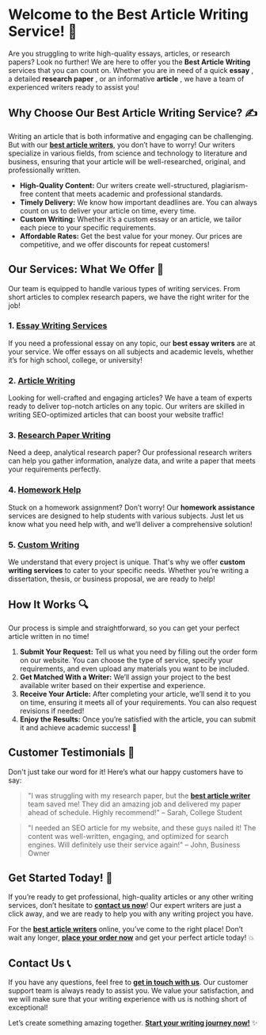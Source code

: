 # Welcome to the Best Article Writing Service! 🚀

Are you struggling to write high-quality essays, articles, or research papers? Look no further! We are here to offer you the **Best Article Writing** services that you can count on. Whether you are in need of a quick **essay** , a detailed **research paper** , or an informative **article** , we have a team of experienced writers ready to assist you!

## Why Choose Our Best Article Writing Service? ✍️

Writing an article that is both informative and engaging can be challenging. But with our [**best article writers**](https://tinyurl.com/topessay?keyword=best+article+writer), you don’t have to worry! Our writers specialize in various fields, from science and technology to literature and business, ensuring that your article will be well-researched, original, and professionally written.

- **High-Quality Content:** Our writers create well-structured, plagiarism-free content that meets academic and professional standards.
- **Timely Delivery:** We know how important deadlines are. You can always count on us to deliver your article on time, every time.
- **Custom Writing:** Whether it’s a custom essay or an article, we tailor each piece to your specific requirements.
- **Affordable Rates:** Get the best value for your money. Our prices are competitive, and we offer discounts for repeat customers!

## Our Services: What We Offer 📝

Our team is equipped to handle various types of writing services. From short articles to complex research papers, we have the right writer for the job!

### 1. [**Essay Writing Services**](https://tinyurl.com/topessay?keyword=best+article+writer)

If you need a professional essay on any topic, our **best essay writers** are at your service. We offer essays on all subjects and academic levels, whether it’s for high school, college, or university!

### 2. [**Article Writing**](https://tinyurl.com/topessay?keyword=best+article+writer)

Looking for well-crafted and engaging articles? We have a team of experts ready to deliver top-notch articles on any topic. Our writers are skilled in writing SEO-optimized articles that can boost your website traffic!

### 3. [**Research Paper Writing**](https://tinyurl.com/topessay?keyword=best+article+writer)

Need a deep, analytical research paper? Our professional research writers can help you gather information, analyze data, and write a paper that meets your requirements perfectly.

### 4. [**Homework Help**](https://tinyurl.com/topessay?keyword=best+article+writer)

Stuck on a homework assignment? Don’t worry! Our **homework assistance** services are designed to help students with various subjects. Just let us know what you need help with, and we’ll deliver a comprehensive solution!

### 5. [**Custom Writing**](https://tinyurl.com/topessay?keyword=best+article+writer)

We understand that every project is unique. That's why we offer **custom writing services** to cater to your specific needs. Whether you’re writing a dissertation, thesis, or business proposal, we are ready to help!

## How It Works 🔍

Our process is simple and straightforward, so you can get your perfect article written in no time!

1. **Submit Your Request:** Tell us what you need by filling out the order form on our website. You can choose the type of service, specify your requirements, and even upload any materials you want to be included.
2. **Get Matched With a Writer:** We’ll assign your project to the best available writer based on their expertise and experience.
3. **Receive Your Article:** After completing your article, we’ll send it to you on time, ensuring it meets all of your requirements. You can also request revisions if needed!
4. **Enjoy the Results:** Once you’re satisfied with the article, you can submit it and achieve academic success! 🎉

## Customer Testimonials 🌟

Don't just take our word for it! Here’s what our happy customers have to say:

> "I was struggling with my research paper, but the [**best article writer**](https://tinyurl.com/topessay?keyword=best+article+writer) team saved me! They did an amazing job and delivered my paper ahead of schedule. Highly recommend!" – Sarah, College Student

> "I needed an SEO article for my website, and these guys nailed it! The content was well-written, engaging, and optimized for search engines. Will definitely use their service again!" – John, Business Owner

## Get Started Today! 🏁

If you’re ready to get professional, high-quality articles or any other writing services, don’t hesitate to [**contact us now**](https://tinyurl.com/topessay?keyword=best+article+writer)! Our expert writers are just a click away, and we are ready to help you with any writing project you have.

For the [**best article writers**](https://tinyurl.com/topessay?keyword=best+article+writer) online, you’ve come to the right place! Don’t wait any longer, [**place your order now**](https://tinyurl.com/topessay?keyword=best+article+writer) and get your perfect article today! 💥

## Contact Us 📞

If you have any questions, feel free to [**get in touch with us**](https://tinyurl.com/topessay?keyword=best+article+writer). Our customer support team is always ready to assist you. We value your satisfaction, and we will make sure that your writing experience with us is nothing short of exceptional!

Let’s create something amazing together. [**Start your writing journey now!**](https://tinyurl.com/topessay?keyword=best+article+writer) ✨
